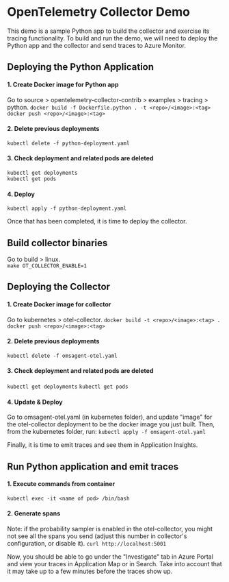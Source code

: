 # OpenTelemetry Collector Demo

This demo is a sample Python app to build the collector and exercise its tracing functionality. To build and run the demo, we will need to deploy the Python app and the collector and send traces to Azure Monitor. 

## Deploying the Python Application
#### 1. Create Docker image for Python app
Go to source > opentelemetry-collector-contrib > examples > tracing > python.
`docker build -f Dockerfile.python . -t <repo>/<image>:<tag>` <br/>
`docker push <repo>/<image>:<tag>` <br/>

#### 2. Delete previous deployments
`kubectl delete -f python-deployment.yaml`<br/>

#### 3. Check deployment and related pods are deleted
`kubectl get deployments`<br/>
`kubectl get pods`<br/>

#### 4. Deploy
`kubectl apply -f python-deployment.yaml`<br/>

Once that has been completed, it is time to deploy the collector. 

## Build collector binaries
Go to build > linux. <br/>
`make OT_COLLECTOR_ENABLE=1`

## Deploying the Collector

#### 1. Create Docker image for collector
Go to kubernetes > otel-collector.
`docker build -t <repo>/<image>:<tag> .` <br/>
`docker push <repo>/<image>:<tag>` <br/>

#### 2. Delete previous deployments
`kubectl delete -f omsagent-otel.yaml`<br/>

#### 3. Check deployment and related pods are deleted
`kubectl get deployments`
`kubectl get pods`<br/>

#### 4. Update & Deploy
Go to omsagent-otel.yaml (in kubernetes folder), and update "image" for the otel-collector deployment to be the docker image you just built. Then, from the kubernetes folder, run:
`kubectl apply -f omsagent-otel.yaml`<br/>

Finally, it is time to emit traces and see them in Application Insights.

## Run Python application and emit traces
#### 1. Execute commands from container
`kubectl exec -it <name of pod> /bin/bash`<br/>

#### 2. Generate spans
Note: if the probability sampler is enabled in the otel-collector, you might not see all the spans you send (adjust this number in collector's configuration, or disable it).
`curl http://localhost:5001`<br/>

Now, you should be able to go under the "Investigate" tab in Azure Portal and view your traces in Application Map or in Search. Take into account that it may take up to a few minutes before the traces show up.
